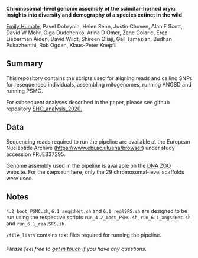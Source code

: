 **Chromosomal-level genome assembly of the scimitar-horned oryx: insights into diversity and demography of a species extinct in the wild**

[Emily Humble](http:/elhumble.github.io/), Pavel Dobrynin, Helen Senn, Justin Chuven, Alan F Scott, David W Mohr, Olga Dudchenko, Arina D Omer, Zane Colaric, Erez Lieberman Aiden, David Wildt, Shireen Oliaji, Gail Tamazian, Budhan Pukazhenthi, Rob Ogden, Klaus-Peter Koepfli

**Summary**
-------------
This repository contains the scripts used for aligning reads and calling SNPs for resequenced individuals, assembling mitogenomes, running ANGSD and running PSMC.

For subsequent analyses described in the paper, please see github repository [SHO_analysis_2020.](https://github.com/elhumble/SHO_analysis_2020)

**Data**
-------------
Sequencing reads required to run the pipeline are available at the European Nucleotide Archive (https://www.ebi.ac.uk/ena/browser) under study accession PRJEB37295.

Genome assembly used in the pipeline is available on the [DNA ZOO](www.dnazoo.org/assemblies/Oryx_dammah) website. For the steps run here, only the 29 chromosomal-level scaffolds were used. 

**Notes**
------------- 
`4.2_boot_PSMC.sh`, `6.1_angsdHet.sh` and `6.1_realSFS.sh` are designed to be run using the respective scripts `run_4.2_boot_PSMC.sh`, `run_6.1_angsdHet.sh` and `run_6.1_realSFS.sh.`

`/file_lists` contains text files required for running the pipeline.

###### Please feel free to [get in touch](mailto:emily.humble@ed.ac.uk) if you have any questions.
